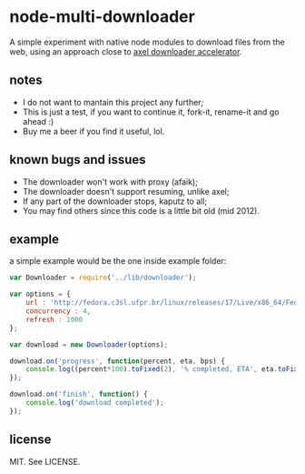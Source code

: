 node-multi-downloader
=====================

A simple experiment with native node modules to download files from the web, using an approach close to [axel downloader accelerator](http://axel.alioth.debian.org/).

## notes

* I do not want to mantain this project any further;
* This is just a test, if you want to continue it, fork-it, rename-it and go ahead :)
* Buy me a beer if you find it useful, lol.

## known bugs and issues

* The downloader won't work with proxy (afaik);
* The downloader doesn't support resuming, unlike axel;
* If any part of the downloader stops, kaputz to all;
* You may find others since this code is a little bit old (mid 2012).

## example

a simple example would be the one inside example folder:

```javascript
var Downloader = require('../lib/downloader');

var options = {
    url : 'http://fedora.c3sl.ufpr.br/linux/releases/17/Live/x86_64/Fedora-17-x86_64-Live-Desktop.iso',
    concurrency : 4,
    refresh : 1000
};

var download = new Downloader(options);

download.on('progress', function(percent, eta, bps) {
    console.log((percent*100).toFixed(2), '% completed, ETA', eta.toFixed(0), 'seconds', bps.toFixed(0), 'bytes per second');
});

download.on('finish', function() {
    console.log('download completed');
});
```

## license

MIT. See LICENSE.
